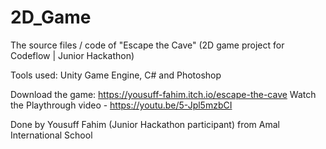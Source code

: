 # 2D_Game
The source files / code of "Escape the Cave" (2D game project for Codeflow | Junior Hackathon)

Tools used: Unity Game Engine, C# and Photoshop

Download the game: https://yousuff-fahim.itch.io/escape-the-cave
Watch the Playthrough video - https://youtu.be/5-Jpl5mzbCI

Done by Yousuff Fahim (Junior Hackathon participant) from Amal International School
